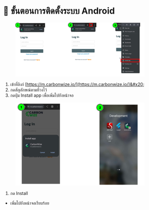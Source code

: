 # 📝 ขั้นตอนการติดตั้งระบบ Android

<figure><img src="../.gitbook/assets/image (1) (1) (1).png" alt=""><figcaption></figcaption></figure>

1. เข้าที่ลิงก์ [https://m.carbonwize.io/](https://m.carbonwize.io/)&#x20;
2. กดสัญลักษณ์ตามที่วงไว้
3. กดปุ่ม Install app เพื่อเพิ่มไปยังหน้าจอ



<figure><img src="../.gitbook/assets/image (1) (1) (1) (1).png" alt=""><figcaption></figcaption></figure>

1. กด Install

* เพิ่มไปยังหน้าจอเรียบร้อย&#x20;

